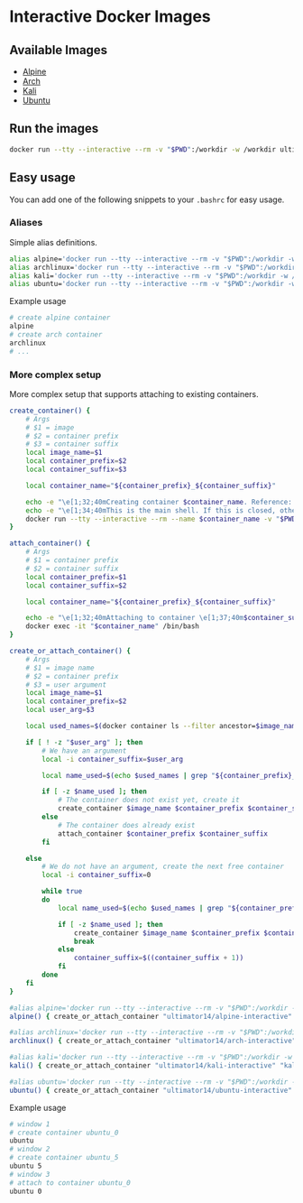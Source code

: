 # Interactive Docker Images

## Available Images

- [Alpine](https://hub.docker.com/r/ultimator14/alpine-interactive)
- [Arch](https://hub.docker.com/r/ultimator14/arch-interactive)
- [Kali](https://hub.docker.com/r/ultimator14/kali-interactive)
- [Ubuntu](https://hub.docker.com/r/ultimator14/ubuntu-interactive)

## Run the images

```bash
docker run --tty --interactive --rm -v "$PWD":/workdir -w /workdir ultimator14/<image-name>-interactive /bin/bash
```

## Easy usage

You can add one of the following snippets to your `.bashrc` for easy usage.

### Aliases

Simple alias definitions.

```bash
alias alpine='docker run --tty --interactive --rm -v "$PWD":/workdir -w /workdir ultimator14/alpine-interactive /bin/bash'
alias archlinux='docker run --tty --interactive --rm -v "$PWD":/workdir -w /workdir ultimator14/archlinux-interactive /bin/bash'
alias kali='docker run --tty --interactive --rm -v "$PWD":/workdir -w /workdir ultimator14/kali-interactive /bin/bash'
alias ubuntu='docker run --tty --interactive --rm -v "$PWD":/workdir -w /workdir ultimator14/ubuntu-interactive /bin/bash'
```

Example usage

```bash
# create alpine container
alpine
# create arch container
archlinux
# ...
```

### More complex setup

More complex setup that supports attaching to existing containers.

```bash
create_container() {
	# Args
	# $1 = image
	# $2 = container prefix
	# $3 = container suffix
	local image_name=$1
	local container_prefix=$2
	local container_suffix=$3

	local container_name="${container_prefix}_${container_suffix}"

	echo -e "\e[1;32;40mCreating container $container_name. Reference: \e[1;37;40m$container_suffix\e[0m"
	echo -e "\e[1;34;40mThis is the main shell. If this is closed, other shells referencing this container will also terminate.\e[0m"
	docker run --tty --interactive --rm --name $container_name -v "$PWD":/workdir -w /workdir $image_name /bin/bash
}

attach_container() {
	# Args
	# $1 = container prefix
	# $2 = container suffix
	local container_prefix=$1
	local container_suffix=$2

	local container_name="${container_prefix}_${container_suffix}"

	echo -e "\e[1;32;40mAttaching to container \e[1;37;40m$container_suffix\e[0m"
	docker exec -it "$container_name" /bin/bash
}

create_or_attach_container() {
	# Args
	# $1 = image name
	# $2 = container prefix
	# $3 = user argument
	local image_name=$1
	local container_prefix=$2
	local user_arg=$3

	local used_names=$(docker container ls --filter ancestor=$image_name --format json | jq .Names)

	if [ ! -z "$user_arg" ]; then
		# We have an argument
		local -i container_suffix=$user_arg

		local name_used=$(echo $used_names | grep "${container_prefix}_${container_suffix}")

		if [ -z $name_used ]; then
			# The container does not exist yet, create it
			create_container $image_name $container_prefix $container_suffix
		else
			# The container does already exist
			attach_container $container_prefix $container_suffix
		fi

	else
		# We do not have an argument, create the next free container
		local -i container_suffix=0

		while true
		do
			local name_used=$(echo $used_names | grep "${container_prefix}_${container_suffix}")

			if [ -z $name_used ]; then
				create_container $image_name $container_prefix $container_suffix
				break
			else
				container_suffix=$((container_suffix + 1))
			fi
		done
	fi
}

#alias alpine='docker run --tty --interactive --rm -v "$PWD":/workdir -w /workdir ultimator14/alpine-interactive /bin/bash'
alpine() { create_or_attach_container "ultimator14/alpine-interactive" "alpine" $1 }

#alias archlinux='docker run --tty --interactive --rm -v "$PWD":/workdir -w /workdir ultimator14/arch-interactive /bin/bash'
archlinux() { create_or_attach_container "ultimator14/arch-interactive" "arch" $1 }

#alias kali='docker run --tty --interactive --rm -v "$PWD":/workdir -w /workdir ultimator14/kali-interactive /bin/bash'
kali() { create_or_attach_container "ultimator14/kali-interactive" "kali" $1 }

#alias ubuntu='docker run --tty --interactive --rm -v "$PWD":/workdir -w /workdir ultimator14/ubuntu-interactive /bin/bash'
ubuntu() { create_or_attach_container "ultimator14/ubuntu-interactive" "ubuntu" $1 }
```

Example usage
```bash
# window 1
# create container ubuntu_0
ubuntu
# window 2
# create container ubuntu_5
ubuntu 5
# window 3
# attach to container ubuntu_0
ubuntu 0
```
